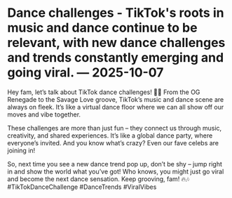 # Dance challenges - TikTok's roots in music and dance continue to be relevant, with new dance challenges and trends constantly emerging and going viral. — 2025-10-07

Hey fam, let’s talk about TikTok dance challenges! 💃🕺 From the OG Renegade to the Savage Love groove, TikTok’s music and dance scene are always on fleek. It’s like a virtual dance floor where we can all show off our moves and vibe together.

These challenges are more than just fun – they connect us through music, creativity, and shared experiences. It’s like a global dance party, where everyone’s invited. And you know what’s crazy? Even our fave celebs are joining in!

So, next time you see a new dance trend pop up, don’t be shy – jump right in and show the world what you’ve got! Who knows, you might just go viral and become the next dance sensation. Keep grooving, fam! 🔥🎶 #TikTokDanceChallenge #DanceTrends #ViralVibes